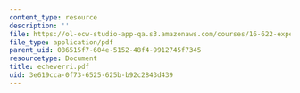 ```yaml
---
content_type: resource
description: ''
file: https://ol-ocw-studio-app-qa.s3.amazonaws.com/courses/16-622-experimental-projects-ii-fall-2003/3e619cca0f736525625bb92c2843d439_echeverri.pdf
file_type: application/pdf
parent_uid: 086515f7-604e-5152-48f4-9912745f7345
resourcetype: Document
title: echeverri.pdf
uid: 3e619cca-0f73-6525-625b-b92c2843d439
---
```

